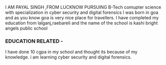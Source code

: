I AM PAYAL SINGH ,FROM LUCKNOW
PURSUING B-Tech comupter science with  specialization in cyber security and digital forensics 
I was born in goa and as you know goa is very nice place for travellers.
I have completed  my education from lalganj,raebareli and the name of the school is kashi bright angels public school
### EDUCATION RELATED -

I have done 10 cgpa in my school and thought its because of my knowledge.
i am learning cyber security and digital forensics.

